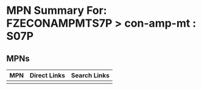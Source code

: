 



# MPN Summary For: FZECONAMPMTS7P > con-amp-mt : S07P

## MPNs
  

|MPN|Direct Links|Search Links|
| :--- | :--- | :--- |
||||
